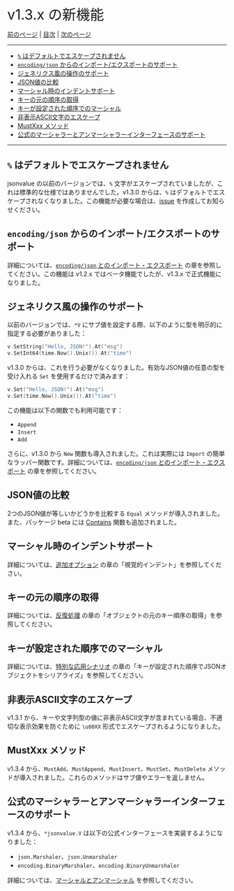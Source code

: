 <font size=6>v1.3.x の新機能</font>

[前のページ](./14_1_14_new_feature.md) | [目次](./README.md) | [次のページ](./16_1_12_new_feature.md)

---

- [`%` はデフォルトでエスケープされません](#-はデフォルトでエスケープされません)
- [`encoding/json` からのインポート/エクスポートのサポート](#encodingjson-からのインポートエクスポートのサポート)
- [ジェネリクス風の操作のサポート](#ジェネリクス風の操作のサポート)
- [JSON値の比較](#json値の比較)
- [マーシャル時のインデントサポート](#マーシャル時のインデントサポート)
- [キーの元の順序の取得](#キーの元の順序の取得)
- [キーが設定された順序でのマーシャル](#キーが設定された順序でのマーシャル)
- [非表示ASCII文字のエスケープ](#非表示ascii文字のエスケープ)
- [MustXxx メソッド](#mustxxx-メソッド)
- [公式のマーシャラーとアンマーシャラーインターフェースのサポート](#公式のマーシャラーとアンマーシャラーインターフェースのサポート)

---

## `%` はデフォルトでエスケープされません

jsonvalue の以前のバージョンでは、`%` 文字がエスケープされていましたが、これは標準的な仕様ではありませんでした。v1.3.0 からは、`%` はデフォルトでエスケープされなくなりました。この機能が必要な場合は、[issue](https://github.com/Andrew-M-C/go.jsonvalue/issues/new) を作成してお知らせください。

## `encoding/json` からのインポート/エクスポートのサポート

詳細については、[`encoding/json` とのインポート・エクスポート](./06_import_export.md) の章を参照してください。この機能は v1.2.x ではベータ機能でしたが、v1.3.x で正式機能になりました。

## ジェネリクス風の操作のサポート

以前のバージョンでは、`*V` にサブ値を設定する際、以下のように型を明示的に指定する必要がありました：

```go
v.SetString("Hello, JSON!").At("msg")
v.SetInt64(time.Now().Unix()).At("time")
```

v1.3.0 からは、これを行う必要がなくなりました。有効なJSON値の任意の型を受け入れる `Set` を使用するだけで済みます：

```go
v.Set("Hello, JSON!").At("msg")
v.Set(time.Now().Unix()).At("time")
```

この機能は以下の関数でも利用可能です：

- `Append`
- `Insert`
- `Add`

さらに、v1.3.0 から `New` 関数も導入されました。これは実際には `Import` の簡単なラッパー関数です。詳細については、[`encoding/json` とのインポート・エクスポート](./06_import_export.md) の章を参照してください。

## JSON値の比較

2つのJSON値が等しいかどうかを比較する `Equal` メソッドが導入されました。また、パッケージ beta には [Contains](./13_beta.md) 関数も追加されました。

## マーシャル時のインデントサポート

詳細については、[追加オプション](./12_option.md) の章の「視覚的インデント」を参照してください。

## キーの元の順序の取得

詳細については、[反復処理](./07_iteration.md) の章の「オブジェクトの元のキー順序の取得」を参照してください。

## キーが設定された順序でのマーシャル

詳細については、[特別な応用シナリオ](./10_scenarios.md) の章の「キーが設定された順序でJSONオブジェクトをシリアライズ」を参照してください。

## 非表示ASCII文字のエスケープ

v1.3.1 から、キーや文字列型の値に非表示ASCII文字が含まれている場合、不適切な表示効果を防ぐために `\u00XX` 形式でエスケープされるようになりました。

## MustXxx メソッド

v1.3.4 から、`MustAdd`、`MustAppend`、`MustInsert`、`MustSet`、`MustDelete` メソッドが導入されました。これらのメソッドはサブ値やエラーを返しません。

## 公式のマーシャラーとアンマーシャラーインターフェースのサポート

v1.3.4 から、`*jsonvalue.V` は以下の公式インターフェースを実装するようになりました：

- `json.Marshaler`、`json.Unmarshaler`
- `encoding.BinaryMarshaler`、`encoding.BinaryUnmarshaler`

詳細については、[マーシャルとアンマーシャル](./05_marshal_unmarshal.md) を参照してください。
